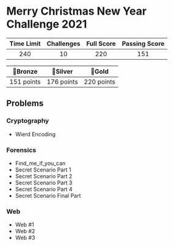 # Merry Christmas New Year Challenge 2021

| Time Limit | Challenges | Full Score | Passing Score |
|:----------:|:----------:|:----------:|:-------------:|
| 240        | 10         | 220        | 151           |

|   🥉Bronze  |   🥈Silver  |    🥇Gold   |
|:----------:|:----------:|:----------:|
| 151 points | 176 points | 220 points |

## Problems
### Cryptography
- Wierd Encoding
### Forensics
- Find_me_if_you_can
- Secret Scenario Part 1
- Secret Scenario Part 2
- Secret Scenario Part 3
- Secret Scenario Part 4
- Secret Scenario Final Part
### Web
- Web #1
- Web #2
- Web #3
